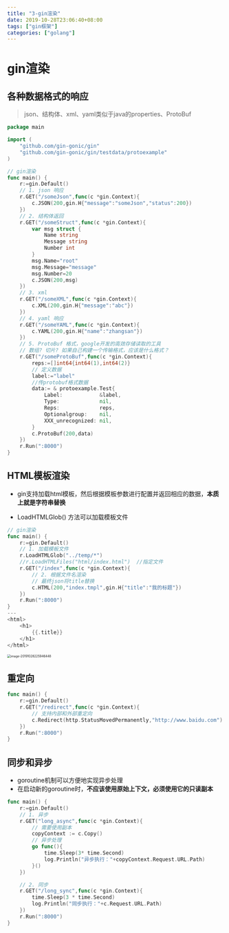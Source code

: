 ```yaml
---
title: "3-gin渲染"
date: 2019-10-28T23:06:40+08:00
tags: ["gin框架"]
categories: ["golang"]
---
```


<!--more-->
# gin渲染

## 各种数据格式的响应

> json、结构体、xml、yaml类似于java的properties、ProtoBuf

```go
package main

import (
	"github.com/gin-gonic/gin"
	"github.com/gin-gonic/gin/testdata/protoexample"
)

// gin渲染
func main() {
	r:=gin.Default()
	// 1. json 响应
	r.GET("/someJson",func(c *gin.Context){
		c.JSON(200,gin.H{"message":"someJson","status":200})
	})
	// 2. 结构体返回
	r.GET("/someStruct",func(c *gin.Context){
		var msg struct {
			Name string
			Message string
			Number int
		}
		msg.Name="root"
		msg.Message="message"
		msg.Number=20
		c.JSON(200,msg)
	})
	// 3. xml
	r.GET("/someXML",func(c *gin.Context){
		c.XML(200,gin.H{"message":"abc"})
	})
	// 4. yaml 响应
	r.GET("/someYAML",func(c *gin.Context){
		c.YAML(200,gin.H{"name":"zhangsan"})
	})
	// 5. ProtoBuf 格式，google开发的高效存储读取的工具
	// 数组? 切片? 如果自己构建一个传输格式，应该是什么格式？
	r.GET("/someProtoBuf",func(c *gin.Context){
		reps:=[]int64{int64(1),int64(2)}
		// 定义数据
		label:="label"
		//传protobuf格式数据
		data:= & protoexample.Test{
			Label:            &label,
			Type:             nil,
			Reps:             reps,
			Optionalgroup:    nil,
			XXX_unrecognized: nil,
		}
		c.ProtoBuf(200,data)
	})
	r.Run(":8000")
}
```

## HTML模板渲染

- gin支持加载html模板，然后根据模板参数进行配置并返回相应的数据，**本质上就是字符串替换**

- LoadHTMLGlob() 方法可以加载模板文件

```go
// gin渲染
func main() {
	r:=gin.Default()
	// 1. 加载模板文件
	r.LoadHTMLGlob("../temp/*")
	//r.LoadHTMLFiles("html/index.html")  //指定文件
	r.GET("/index",func(c *gin.Context){
		// 2. 根据文件名渲染
		// 最终json将title替换
		c.HTML(200,"index.tmpl",gin.H{"title":"我的标题"})
	})
	r.Run(":8000")
}
---
<html>
    <h1>
        {{.title}}
    </h1>
</html>
```

<img src="/post/images/image-20191028225946448.png" alt="image-20191028225946448" style="zoom:50%;" />

## 重定向

```go
func main() {
	r:=gin.Default()
	r.GET("/redirect",func(c *gin.Context){
		// 支持内部和外部重定向
		c.Redirect(http.StatusMovedPermanently,"http://www.baidu.com")
	})
	r.Run(":8000")
}
```

## 同步和异步

- goroutine机制可以方便地实现异步处理
- 在启动新的goroutine时，**不应该使用原始上下文，必须使用它的只读副本**

```GO
func main() {
	r:=gin.Default()
	// 1. 异步
	r.GET("long_async",func(c *gin.Context){
		// 需要使用副本
		copyContext := c.Copy()
		// 异步处理
		go func(){
			time.Sleep(3* time.Second)
			log.Println("异步执行："+copyContext.Request.URL.Path)
		}()
	})

	// 2. 同步
	r.GET("/long_sync",func(c *gin.Context){
		time.Sleep(3 * time.Second)
		log.Println("同步执行："+c.Request.URL.Path)
	})
	r.Run(":8000")
}
```

